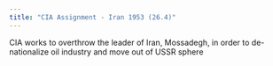 ```yaml
---
title: "CIA Assignment - Iran 1953 (26.4)"
---
```

CIA works to overthrow the leader of Iran, Mossadegh, in order to de-nationalize oil industry and move out of USSR sphere

